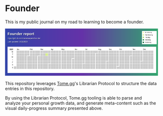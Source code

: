 # Founder

This is my public journal on my road to learning to become a founder.

![daily-progress](report.png)

This repository leverages [Tome.gg](https://tome.gg)'s Librarian Protocol to 
structure the data entries in this repository.

By using the Librarian Protocol, Tome.gg tooling is able to parse and analyze your personal growth data, and generate meta-content such as the visual daily-progress summary presented above.